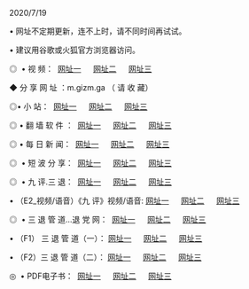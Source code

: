 <p>2020/7/19
<p>• 网址不定期更新，连不上时，请不同时间再试试。
<p>• 建议用谷歌或火狐官方浏览器访问。
<p>◎  • 视 频： 
<a href="http://ksa.shirokuriwaki.com/s/" target="_blansk">网址一</a> 　 
<a href="http://kia.shirokuriwaki.com/s/" target="_blank">网址二</a> 　 
<a href="http://kba.shirokuriwaki.com/tv.html" target="_blank">网址三</a>
<p>◆ 分 享 网 址 ：m.gizm.ga  （ 请 收 藏） </p>

<p>◎•  小 站：  
<a href="http://ksa.shirokuriwaki.com/" target="_blank">网址一</a> 　 
<a href="http://kia.shirokuriwaki.com/" target="_blank">网址二</a> 　 
<a href="http://kba.shirokuriwaki.com/k/" target="_blank">网址三</a></p><p>

<p>◎  • 翻 墙 软 件 ：  
<a href="http://ksa.shirokuriwaki.com/ff/" target="_blank">网址一</a> 　 
<a href="http://kia.shirokuriwaki.com/s/read/a1_nd.html" target="_blank">网址二</a> 　 
<a href="http://kba.shirokuriwaki.com/ff/index.html" target="_blank">网址三</a></p>
<p>◎  • 每 日 新 闻：  
<a href="http://ksa.shirokuriwaki.com/day/" target="_blank">网址一</a> 　 
<a href="http://kia.shirokuriwaki.com/day/" target="_blank">网址二</a> 　 
<a href="http://kba.shirokuriwaki.com/day/index.html" target="_blank">网址三</a></p>
<p>◎   • 短 波 分 享：  
<a href="http://ksa.shirokuriwaki.com/h/" target="_blank">网址一</a> 　 
<a href="http://kia.shirokuriwaki.com/h/" target="_blank">网址二</a> 　 
<a href="http://kba.shirokuriwaki.com/h/index.html" target="_blank">网址三</a></p>
<p>◎   • 九 评.三 退：  
<a href="http://ksa.shirokuriwaki.com/t/" target="_blank">网址一</a> 　 
<a href="http://kia.shirokuriwaki.com/v2/index.html" target="_blank">网址二</a> 　 
<a href="http://kba.shirokuriwaki.com/tt/index.html" target="_blank">网址三</a> 　</p>
<p>  • （E2_视频/语音）《九 评》视频/语音: 
<a href="http://ksa.shirokuriwaki.com/7738.html" target="_blank">网址一</a> 　 
<a href="http://kia.shirokuriwaki.com/7614.html" target="_blank">网址二</a> 　 
<a href="http://kba.shirokuriwaki.com/7633.html" target="_blank">网址三</a></p>
<p>◎   • 三 退 管 道...退 党 网：  
<a href="http://ksa.shirokuriwaki.com/go/td1.html" target="_blank">网址一</a> 　 
<a href="http://kia.shirokuriwaki.com/go/td2.html" target="_blank">网址二</a> 　 
<a href="http://kba.shirokuriwaki.com/go/td3.html" target="_blank">网址三</a></p>
<p>  • （F1） 三 退 管 道（一）： 
<a href="http://ksa.shirokuriwaki.com/dd/" target="_blank">网址一</a> 　 
<a href="http://kia.shirokuriwaki.com/s/read/a1_tdx.html" target="_blank">网址二</a> 　 
<a href="http://kba.shirokuriwaki.com/dd/" target="_blank">网址三</a></p>
<p>  • （F2）三 退 管 道（二）： 
<a href="http://kia.shirokuriwaki.com/d/" target="_blank">网址一</a> 　 
<a href="http://ksa.shirokuriwaki.com/d/index.html" target="_blank">网址二</a> 　 
<a href="http://kba.shirokuriwaki.com/d/" target="_blank">网址三</a></p>
<p>◎   • PDF电子书：  
<a href="http://ksa.shirokuriwaki.com/p/" target="_blank">网址一</a> 　 
<a href="http://kia.shirokuriwaki.com/p/index.html" target="_blank">网址二</a> 　 
<a href="http://kba.shirokuriwaki.com/p/" target="_blank">网址三</a></p>
